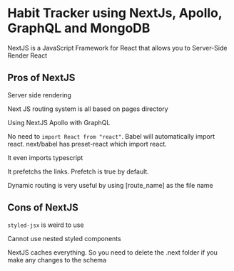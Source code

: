 # Habit Tracker using NextJs, Apollo, GraphQL and MongoDB

NextJS is a JavaScript Framework for React that allows you to Server-Side Render React

## Pros of NextJS

Server side rendering

Next JS routing system is all based on pages directory

Using NextJS Apollo with GraphQL

No need to `import React from "react"`. Babel will automatically import react. next/babel has preset-react which import react.

It even imports typescript

It prefetchs the links. Prefetch is true by default.

Dynamic routing is very useful by using [route_name] as the file name

## Cons of NextJS

`styled-jsx` is weird to use

Cannot use nested styled components

NextJS caches everything. So you need to delete the .next folder if you make any changes to the schema
